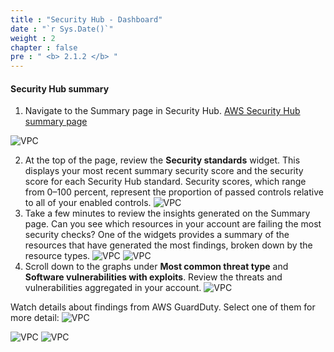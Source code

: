 ```yaml
---
title : "Security Hub - Dashboard"
date : "`r Sys.Date()`"
weight : 2
chapter : false
pre : " <b> 2.1.2 </b> "
---
```


#### Security Hub summary

1. Navigate to the Summary page in Security Hub. [AWS Security Hub summary page](https://console.aws.amazon.com/securityhub/home?#/summary)

![VPC](/images/2/2.1-AWS-Security-Hub/2.1.2-Security-Hub-Dashboard/s1.png)

2. At the top of the page, review the **Security standards** widget. This displays your most recent summary security score and the security score for each Security Hub standard. Security scores, which range from 0–100 percent, represent the proportion of passed controls relative to all of your enabled controls.
![VPC](/images/2/2.1-AWS-Security-Hub/2.1.2-Security-Hub-Dashboard/s2.png)
3. Take a few minutes to review the insights generated on the Summary page. Can you see which resources in your account are failing the most security checks? One of the widgets provides a summary of the resources that have generated the most findings, broken down by the resource types.
![VPC](/images/2/2.1-AWS-Security-Hub/2.1.2-Security-Hub-Dashboard/s3.png)
![VPC](/images/2/2.1-AWS-Security-Hub/2.1.2-Security-Hub-Dashboard/s3b.png)
4. Scroll down to the graphs under **Most common threat type** and **Software vulnerabilities with exploits**. Review the threats and vulnerabilities aggregated in your account.
![VPC](/images/2/2.1-AWS-Security-Hub/2.1.2-Security-Hub-Dashboard/s4.png)

Watch details about findings from AWS GuardDuty. Select one of them for more detail:
![VPC](/images/2/2.1-AWS-Security-Hub/2.1.2-Security-Hub-Dashboard/s5.png)

![VPC](/images/2/2.1-AWS-Security-Hub/2.1.2-Security-Hub-Dashboard/s6.png)
![VPC](/images/2/2.1-AWS-Security-Hub/2.1.2-Security-Hub-Dashboard/s7.png)